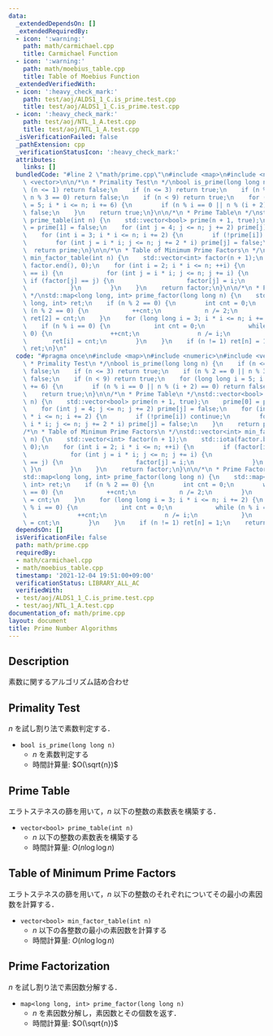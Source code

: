 ```yaml
---
data:
  _extendedDependsOn: []
  _extendedRequiredBy:
  - icon: ':warning:'
    path: math/carmichael.cpp
    title: Carmichael Function
  - icon: ':warning:'
    path: math/moebius_table.cpp
    title: Table of Moebius Function
  _extendedVerifiedWith:
  - icon: ':heavy_check_mark:'
    path: test/aoj/ALDS1_1_C.is_prime.test.cpp
    title: test/aoj/ALDS1_1_C.is_prime.test.cpp
  - icon: ':heavy_check_mark:'
    path: test/aoj/NTL_1_A.test.cpp
    title: test/aoj/NTL_1_A.test.cpp
  _isVerificationFailed: false
  _pathExtension: cpp
  _verificationStatusIcon: ':heavy_check_mark:'
  attributes:
    links: []
  bundledCode: "#line 2 \"math/prime.cpp\"\n#include <map>\n#include <numeric>\n#include\
    \ <vector>\n\n/*\n * Primality Test\n */\nbool is_prime(long long n) {\n    if\
    \ (n <= 1) return false;\n    if (n <= 3) return true;\n    if (n % 2 == 0 ||\
    \ n % 3 == 0) return false;\n    if (n < 9) return true;\n    for (long long i\
    \ = 5; i * i <= n; i += 6) {\n        if (n % i == 0 || n % (i + 2) == 0) return\
    \ false;\n    }\n    return true;\n}\n\n/*\n * Prime Table\n */\nstd::vector<bool>\
    \ prime_table(int n) {\n    std::vector<bool> prime(n + 1, true);\n    prime[0]\
    \ = prime[1] = false;\n    for (int j = 4; j <= n; j += 2) prime[j] = false;\n\
    \    for (int i = 3; i * i <= n; i += 2) {\n        if (!prime[i]) continue;\n\
    \        for (int j = i * i; j <= n; j += 2 * i) prime[j] = false;\n    }\n  \
    \  return prime;\n}\n\n/*\n * Table of Minimum Prime Factors\n */\nstd::vector<int>\
    \ min_factor_table(int n) {\n    std::vector<int> factor(n + 1);\n    std::iota(factor.begin(),\
    \ factor.end(), 0);\n    for (int i = 2; i * i <= n; ++i) {\n        if (factor[i]\
    \ == i) {\n            for (int j = i * i; j <= n; j += i) {\n               \
    \ if (factor[j] == j) {\n                    factor[j] = i;\n                }\n\
    \            }\n        }\n    }\n    return factor;\n}\n\n/*\n * Prime Factorization\n\
    \ */\nstd::map<long long, int> prime_factor(long long n) {\n    std::map<long\
    \ long, int> ret;\n    if (n % 2 == 0) {\n        int cnt = 0;\n        while\
    \ (n % 2 == 0) {\n            ++cnt;\n            n /= 2;\n        }\n       \
    \ ret[2] = cnt;\n    }\n    for (long long i = 3; i * i <= n; i += 2) {\n    \
    \    if (n % i == 0) {\n            int cnt = 0;\n            while (n % i ==\
    \ 0) {\n                ++cnt;\n                n /= i;\n            }\n     \
    \       ret[i] = cnt;\n        }\n    }\n    if (n != 1) ret[n] = 1;\n    return\
    \ ret;\n}\n"
  code: "#pragma once\n#include <map>\n#include <numeric>\n#include <vector>\n\n/*\n\
    \ * Primality Test\n */\nbool is_prime(long long n) {\n    if (n <= 1) return\
    \ false;\n    if (n <= 3) return true;\n    if (n % 2 == 0 || n % 3 == 0) return\
    \ false;\n    if (n < 9) return true;\n    for (long long i = 5; i * i <= n; i\
    \ += 6) {\n        if (n % i == 0 || n % (i + 2) == 0) return false;\n    }\n\
    \    return true;\n}\n\n/*\n * Prime Table\n */\nstd::vector<bool> prime_table(int\
    \ n) {\n    std::vector<bool> prime(n + 1, true);\n    prime[0] = prime[1] = false;\n\
    \    for (int j = 4; j <= n; j += 2) prime[j] = false;\n    for (int i = 3; i\
    \ * i <= n; i += 2) {\n        if (!prime[i]) continue;\n        for (int j =\
    \ i * i; j <= n; j += 2 * i) prime[j] = false;\n    }\n    return prime;\n}\n\n\
    /*\n * Table of Minimum Prime Factors\n */\nstd::vector<int> min_factor_table(int\
    \ n) {\n    std::vector<int> factor(n + 1);\n    std::iota(factor.begin(), factor.end(),\
    \ 0);\n    for (int i = 2; i * i <= n; ++i) {\n        if (factor[i] == i) {\n\
    \            for (int j = i * i; j <= n; j += i) {\n                if (factor[j]\
    \ == j) {\n                    factor[j] = i;\n                }\n           \
    \ }\n        }\n    }\n    return factor;\n}\n\n/*\n * Prime Factorization\n */\n\
    std::map<long long, int> prime_factor(long long n) {\n    std::map<long long,\
    \ int> ret;\n    if (n % 2 == 0) {\n        int cnt = 0;\n        while (n % 2\
    \ == 0) {\n            ++cnt;\n            n /= 2;\n        }\n        ret[2]\
    \ = cnt;\n    }\n    for (long long i = 3; i * i <= n; i += 2) {\n        if (n\
    \ % i == 0) {\n            int cnt = 0;\n            while (n % i == 0) {\n  \
    \              ++cnt;\n                n /= i;\n            }\n            ret[i]\
    \ = cnt;\n        }\n    }\n    if (n != 1) ret[n] = 1;\n    return ret;\n}"
  dependsOn: []
  isVerificationFile: false
  path: math/prime.cpp
  requiredBy:
  - math/carmichael.cpp
  - math/moebius_table.cpp
  timestamp: '2021-12-04 19:51:00+09:00'
  verificationStatus: LIBRARY_ALL_AC
  verifiedWith:
  - test/aoj/ALDS1_1_C.is_prime.test.cpp
  - test/aoj/NTL_1_A.test.cpp
documentation_of: math/prime.cpp
layout: document
title: Prime Number Algorithms
---
```


## Description

素数に関するアルゴリズム詰め合わせ

## Primality Test

$n$ を試し割り法で素数判定する．

- `bool is_prime(long long n)`
    - $n$ を素数判定する
    - 時間計算量: $O(\sqrt{n})$

## Prime Table

エラトステネスの篩を用いて，$n$ 以下の整数の素数表を構築する．

- `vector<bool> prime_table(int n)`
    - $n$ 以下の整数の素数表を構築する
    - 時間計算量: $O(n\log\log n)$

## Table of Minimum Prime Factors

エラトステネスの篩を用いて，$n$ 以下の整数のそれぞれについてその最小の素因数を計算する．

- `vector<bool> min_factor_table(int n)`
    - $n$ 以下の各整数の最小の素因数を計算する
    - 時間計算量: $O(n\log\log n)$

## Prime Factorization

$n$ を試し割り法で素因数分解する．

- `map<long long, int> prime_factor(long long n)`
    - $n$ を素因数分解し，素因数とその個数を返す．
    - 時間計算量: $O(\sqrt{n})$